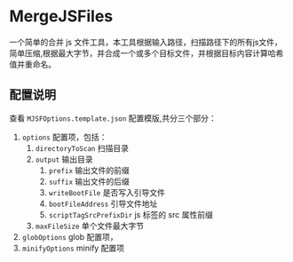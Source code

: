 # MergeJSFiles

一个简单的合并 js 文件工具，本工具根据输入路径，扫描路径下的所有js文件，简单压缩,根据最大字节，并合成一个或多个目标文件，并根据目标内容计算哈希值并重命名。

## 配置说明

查看 `MJSFOptions.template.json` 配置模版,共分三个部分：
1. `options` 配置项，包括：
   1. `directoryToScan` 扫描目录
   2. `output` 输出目录
      1. `prefix` 输出文件的前缀
      2. `suffix` 输出文件的后缀
      3. `writeBootFile` 是否写入引导文件
      4. `bootFileAddress` 引导文件地址
      5. `scriptTagSrcPrefixDir` js 标签的 src 属性前缀
   3. `maxFileSize` 单个文件最大字节
2. `globOptions` glob 配置项，
3. `minifyOptions` minify 配置项